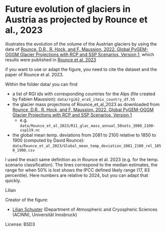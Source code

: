 # Future evolution of glaciers in Austria as projected by Rounce et al., 2023

illustrates the evolution of the volume of the Austrian glaciers by using the data of [Rounce, D.R., R. Hock, and F. Maussion. 2022. Global PyGEM-OGGM Glacier Projections with RCP and SSP Scenarios, Version 1](https://doi.org/10.5067/P8BN9VO9N5C7), which results were published in [Rounce et al. 2023](https://www.science.org/doi/10.1126/science.abo1324)


if you want to use or adapt the figure, you need to cite the dataset and the paper of Rounce et al. 2023. 

Within the folder data/ you can find 
- a list of RGI ids with corresponding countries for the Alps (file created by Fabien Maussion): `data/rgi62_era5_itmix_country_df.h5`
- the glacier mass projections of Rounce_et_al_2023 as downloaded from [Rounce, D.R., R. Hock, and F. Maussion. 2022. Global PyGEM-OGGM Glacier Projections with RCP and SSP Scenarios, Version 1](https://doi.org/10.5067/P8BN9VO9N5C7)
    - e.g. `data/Rounce_et_al_2023/R11_glac_mass_annual_50sets_2000_2100-ssp119.nc`
- the global mean temp. deviations from 2081 to 2100 relative to 1850 to 1900 (computed by David Rounce): `data/Rounce_et_al_2023/Global_mean_temp_deviation_2081_2100_rel_1850_1900.csv`


I used the exact same definition as in Rounce et al. 2023 (e.g. for the temp. scenario classification). The lines correspond to the median estimates, the range for when 50% is lost shows the IPCC defined likely range (17, 83 percentile). Here numbers are
relative to 2024, but you can adapt that quickly.

Lilian

Creator of the figure:
- [Lilian Schuster](https://github.com/lilianschuster) (Department of Atmospheric and Cryospheric Sciences (ACINN), Universität Innsbruck)



License: BSD3

